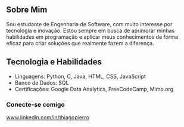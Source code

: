 ## Sobre Mim
Sou estudante de Engenharia de Software, com muito interesse por tecnologia e inovação. Estou sempre em busca de aprimorar minhas habilidades em programação e aplicar meus conhecimentos de forma eficaz para criar soluções que realmente fazem a diferença.

## Tecnologia e Habilidades
- Linguagens: Python, C, Java, HTML, CSS, JavaScript
- Banco de Dados: SQL
- Certificações: Google Data Analytics, FreeCodeCamp, Mimo.org



### Conecte-se comigo
www.linkedin.com/in/thiagopierro
